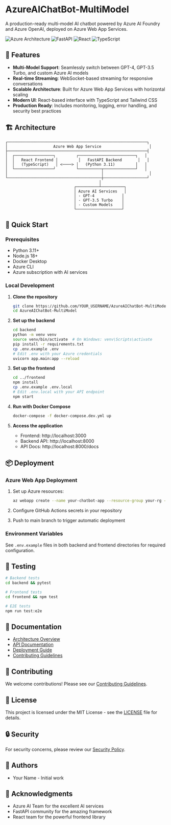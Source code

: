 # AzureAIChatBot-MultiModel

A production-ready multi-model AI chatbot powered by Azure AI Foundry and Azure OpenAI, deployed on Azure Web App Services.

![Azure Architecture](https://img.shields.io/badge/Azure-0089D0?style=for-the-badge&logo=microsoft-azure&logoColor=white)
![FastAPI](https://img.shields.io/badge/FastAPI-005571?style=for-the-badge&logo=fastapi)
![React](https://img.shields.io/badge/React-20232A?style=for-the-badge&logo=react&logoColor=61DAFB)
![TypeScript](https://img.shields.io/badge/TypeScript-007ACC?style=for-the-badge&logo=typescript&logoColor=white)

## 🌟 Features

- **Multi-Model Support**: Seamlessly switch between GPT-4, GPT-3.5 Turbo, and custom Azure AI models
- **Real-time Streaming**: WebSocket-based streaming for responsive conversations
- **Scalable Architecture**: Built for Azure Web App Services with horizontal scaling
- **Modern UI**: React-based interface with TypeScript and Tailwind CSS
- **Production Ready**: Includes monitoring, logging, error handling, and security best practices

## 🏗️ Architecture

```
┌─────────────────────────────────────────────────────────────┐
│                    Azure Web App Service                     │
├─────────────────────────────────────────────────────────────┤
│  ┌─────────────────┐         ┌─────────────────────────┐   │
│  │   React Frontend │         │   FastAPI Backend       │   │
│  │   (TypeScript)   │ <────> │   (Python 3.11)         │   │
│  └─────────────────┘         └──────────┬──────────────┘   │
│                                         │                    │
└─────────────────────────────────────────┼───────────────────┘
                                         │
                              ┌──────────┴──────────┐
                              │ Azure AI Services   │
                              │ - GPT-4            │
                              │ - GPT-3.5 Turbo    │
                              │ - Custom Models    │
                              └────────────────────┘
```

## 🚀 Quick Start

### Prerequisites

- Python 3.11+
- Node.js 18+
- Docker Desktop
- Azure CLI
- Azure subscription with AI services

### Local Development

1. **Clone the repository**
   ```bash
   git clone https://github.com/YOUR_USERNAME/AzureAIChatBot-MultiModel.git
   cd AzureAIChatBot-MultiModel
   ```

2. **Set up the backend**
   ```bash
   cd backend
   python -m venv venv
   source venv/bin/activate  # On Windows: venv\Scripts\activate
   pip install -r requirements.txt
   cp .env.example .env
   # Edit .env with your Azure credentials
   uvicorn app.main:app --reload
   ```

3. **Set up the frontend**
   ```bash
   cd ../frontend
   npm install
   cp .env.example .env.local
   # Edit .env.local with your API endpoint
   npm start
   ```

4. **Run with Docker Compose**
   ```bash
   docker-compose -f docker-compose.dev.yml up
   ```

5. **Access the application**
   - Frontend: http://localhost:3000
   - Backend API: http://localhost:8000
   - API Docs: http://localhost:8000/docs

## 📦 Deployment

### Azure Web App Deployment

1. Set up Azure resources:
   ```bash
   az webapp create --name your-chatbot-app --resource-group your-rg --plan your-plan
   ```

2. Configure GitHub Actions secrets in your repository

3. Push to main branch to trigger automatic deployment

### Environment Variables

See `.env.example` files in both backend and frontend directories for required configuration.

## 🧪 Testing

```bash
# Backend tests
cd backend && pytest

# Frontend tests
cd frontend && npm test

# E2E tests
npm run test:e2e
```

## 📖 Documentation

- [Architecture Overview](docs/ARCHITECTURE.md)
- [API Documentation](docs/API.md)
- [Deployment Guide](docs/DEPLOYMENT.md)
- [Contributing Guidelines](docs/CONTRIBUTING.md)

## 🤝 Contributing

We welcome contributions! Please see our [Contributing Guidelines](docs/CONTRIBUTING.md).

## 📄 License

This project is licensed under the MIT License - see the [LICENSE](LICENSE) file for details.

## 🔒 Security

For security concerns, please review our [Security Policy](SECURITY.md).

## 👥 Authors

- Your Name - Initial work

## 🙏 Acknowledgments

- Azure AI Team for the excellent AI services
- FastAPI community for the amazing framework
- React team for the powerful frontend library
